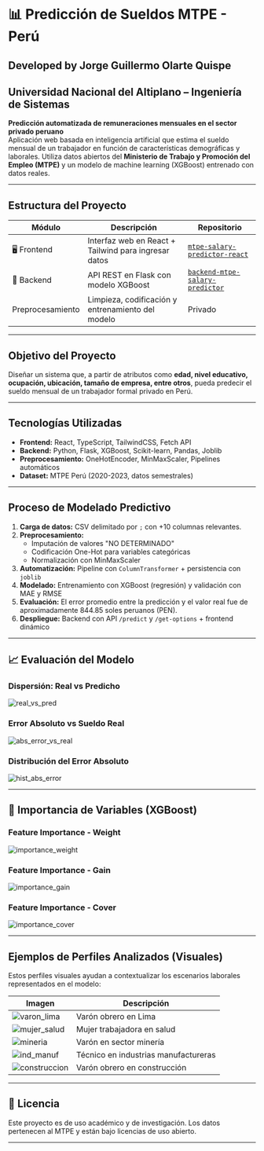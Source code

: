 # 📊 Predicción de Sueldos MTPE - Perú

## Developed by Jorge Guillermo Olarte Quispe

## Universidad Nacional del Altiplano – Ingeniería de Sistemas

**Predicción automatizada de remuneraciones mensuales en el sector privado peruano**  
Aplicación web basada en inteligencia artificial que estima el sueldo mensual de un trabajador en función de características demográficas y laborales. Utiliza datos abiertos del **Ministerio de Trabajo y Promoción del Empleo (MTPE)** y un modelo de machine learning (XGBoost) entrenado con datos reales.

---

## Estructura del Proyecto

| Módulo           | Descripción                                          | Repositorio                                                                                    |
| ---------------- | ---------------------------------------------------- | ---------------------------------------------------------------------------------------------- |
| 🖥️ Frontend      | Interfaz web en React + Tailwind para ingresar datos | [`mtpe-salary-predictor-react`](https://github.com/ArtStyle19/mtpe-salary-predictor-react)     |
| 🔁 Backend       | API REST en Flask con modelo XGBoost                 | [`backend-mtpe-salary-predictor`](https://github.com/ArtStyle19/backend-mtpe-salary-predictor) |
| Preprocesamiento | Limpieza, codificación y entrenamiento del modelo    | Privado                                                                                        |

---

## Objetivo del Proyecto

Diseñar un sistema que, a partir de atributos como **edad, nivel educativo, ocupación, ubicación, tamaño de empresa, entre otros**, pueda predecir el sueldo mensual de un trabajador formal privado en Perú.

---

## Tecnologías Utilizadas

- **Frontend:** React, TypeScript, TailwindCSS, Fetch API
- **Backend:** Python, Flask, XGBoost, Scikit-learn, Pandas, Joblib
- **Preprocesamiento:** OneHotEncoder, MinMaxScaler, Pipelines automáticos
- **Dataset:** MTPE Perú (2020-2023, datos semestrales)

---

## Proceso de Modelado Predictivo

1. **Carga de datos:** CSV delimitado por `;` con +10 columnas relevantes.
2. **Preprocesamiento:**
   - Imputación de valores "NO DETERMINADO"
   - Codificación One-Hot para variables categóricas
   - Normalización con MinMaxScaler
3. **Automatización:** Pipeline con `ColumnTransformer` + persistencia con `joblib`
4. **Modelado:** Entrenamiento con XGBoost (regresión) y validación con MAE y RMSE
5. **Evaluación:** El error promedio entre la predicción y el valor real fue de aproximadamente 844.85 soles peruanos (PEN).
6. **Despliegue:** Backend con API `/predict` y `/get-options` + frontend dinámico

---

## 📈 Evaluación del Modelo

### Dispersión: Real vs Predicho

![real_vs_pred](images/real_vs_pred.png)

### Error Absoluto vs Sueldo Real

![abs_error_vs_real](images/abs_error_vs_real.png)

### Distribución del Error Absoluto

![hist_abs_error](images/hist_abs_error.png)

---

## 🧬 Importancia de Variables (XGBoost)

### Feature Importance - Weight

![importance_weight](images/importance_weight.png)

### Feature Importance - Gain

![importance_gain](images/importance_gain.png)

### Feature Importance - Cover

![importance_cover](images/importance_cover.png)

---

## Ejemplos de Perfiles Analizados (Visuales)

Estos perfiles visuales ayudan a contextualizar los escenarios laborales representados en el modelo:

| Imagen                                                           | Descripción                          |
| ---------------------------------------------------------------- | ------------------------------------ |
| ![varon_lima](images/varon_obrero_lima.jpg)                      | Varón obrero en Lima                 |
| ![mujer_salud](images/mujer_sector_salud.jpg)                    | Mujer trabajadora en salud           |
| ![mineria](images/varon_sector_mineria.jpg)                      | Varón en sector minería              |
| ![ind_manuf](images/varon_tecnico_sector_ind_manufactureras.jpg) | Técnico en industrias manufactureras |
| ![construccion](images/varon_obrero_construccion.jpg)            | Varón obrero en construcción         |

---

## 🧾 Licencia

Este proyecto es de uso académico y de investigación. Los datos pertenecen al MTPE y están bajo licencias de uso abierto.

---
